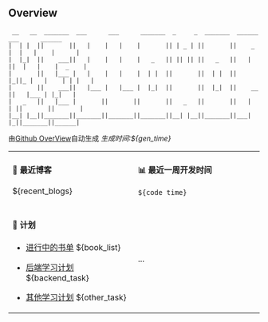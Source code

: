 
## Overview

```
 __   __  _______  ___      ___      _______  _     _  _______  ______    ___      ______  
|  | |  ||       ||   |    |   |    |       || | _ | ||       ||    _ |  |   |    |      | 
|  |_|  ||    ___||   |    |   |    |   _   || || || ||   _   ||   | ||  |   |    |  _    |
|       ||   |___ |   |    |   |    |  | |  ||       ||  | |  ||   |_||_ |   |    | | |   |
|       ||    ___||   |___ |   |___ |  |_|  ||       ||  |_|  ||    __  ||   |___ | |_|   |
|   _   ||   |___ |       ||       ||       ||   _   ||       ||   |  | ||       ||       |
|__| |__||_______||_______||_______||_______||__| |__||_______||___|  |_||_______||______|                        
```

由[Github OverView](https://github.com/0xcaffebabe/0xcaffebabe)自动生成 _生成时间:${gen_time}_

<table>

<tr>
<td valign="top" width="50%">

#### 📖 最近博客

${recent_blogs}    

</td>

<td valign="top" width="50%">

#### 📊 最近一周开发时间

```
${code_time}
```

</td>

</tr>

<tr>

<td valign="top" width="50%">

#### 📝 计划

- [进行中的书单](https://github.com/users/0xcaffebabe/projects/4)
${book_list}

- [后端学习计划](https://github.com/users/0xcaffebabe/projects/1)
${backend_task}

- [其他学习计划](https://github.com/users/0xcaffebabe/projects/3)
${other_task}

<td>
...
</td>

</tr>

</table>
